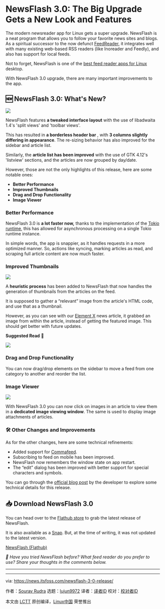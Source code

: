 [#]: subject: "NewsFlash 3.0: The Big Upgrade Gets a New Look and Features"
[#]: via: "https://news.itsfoss.com/newsflash-3-0-release/"
[#]: author: "Sourav Rudra https://news.itsfoss.com/author/sourav/"
[#]: collector: "lujun9972/lctt-scripts-1693450080"
[#]: translator: "geekpi"
[#]: reviewer: " "
[#]: publisher: " "
[#]: url: " "

NewsFlash 3.0: The Big Upgrade Gets a New Look and Features
======
The modern newsreader app for Linux gets a super upgrade.
NewsFlash is a neat program that allows you to follow your favorite news sites and blogs. As a spiritual successor to the now defunct [FeedReader][1], it integrates well with many existing web-based RSS readers (like Inoreader and Feedly), and also has support for local feeds.

Not to forget, NewsFlash is one of the [best feed reader apps for Linux][2] desktop.

With NewsFlash 3.0 upgrade, there are many important improvements to the app.

## 🆕 NewsFlash 3.0: What's New?

![][3]

NewsFlash features **a tweaked interface layout** with the use of libadwaita 1.4's 'split views' and 'toolbar views'.

This has resulted in **a borderless header bar** , with **3 columns slightly differing in appearance**. The re-sizing behavior has also improved for the sidebar and article list.

Similarly, the **article list has been improved** with the use of GTK 4.12's 'listview' sections, and the articles are now grouped by day/date.

However, those are not the only highlights of this release, here are some notable ones:

  * **Better Performance**
  * **Improved Thumbnails**
  * **Drag and Drop Functionality**
  * **Image Viewer**



### Better Performance

NewsFlash 3.0 is **a lot faster now,** thanks to the implementation of the [Tokio runtime][4], this has allowed for asynchronous processing on a single Tokio runtime instance.

In simple words, the app is snappier, as it handles requests in a more optimized manner. So, actions like syncing, marking articles as read, and scraping full article content are now much faster.

### Improved Thumbnails

![][5]

A **heuristic process** has been added to NewsFlash that now handles the generation of thumbnails from the articles on the feed.

It is supposed to gather a “relevant” image from the article's HTML code, and use that as a thumbnail.

However, as you can see with our [Element X][6] news article, it grabbed an image from within the article, instead of getting the featured image. This should get better with future updates.

**Suggested Read** 📖

![][7]

### Drag and Drop Functionality

You can now drag/drop elements on the sidebar to move a feed from one category to another and reorder the list.

### Image Viewer

![][8]

With NewsFlash 3.0 you can now click on images in an article to view them in a **dedicated image viewing window**. The same is used to display image attachments of articles.

### 🛠️ Other Changes and Improvements

As for the other changes, here are some technical refinements:

  * Added support for [Commafeed][9].
  * Subscribing to feed on mobile has been improved.
  * NewsFlash now remembers the window state on app restart.
  * The “edit” dialog has been improved with better support for special characters and symbols.



You can go through the [official blog post][10] by the developer to explore some technical details for this release.

## 📥 Download NewsFlash 3.0

You can head over to the [Flathub store][11] to grab the latest release of NewsFlash.

It is also available as a [Snap][12]. But, at the time of writing, it was not updated to the latest version.

[NewsFlash (Flathub)][11]

_💬 Have you tried NewsFlash before? What feed reader do you prefer to use? Share your thoughts in the comments below._

* * *

--------------------------------------------------------------------------------

via: https://news.itsfoss.com/newsflash-3-0-release/

作者：[Sourav Rudra][a]
选题：[lujun9972][b]
译者：[译者ID](https://github.com/译者ID)
校对：[校对者ID](https://github.com/校对者ID)

本文由 [LCTT](https://github.com/LCTT/TranslateProject) 原创编译，[Linux中国](https://linux.cn/) 荣誉推出

[a]: https://news.itsfoss.com/author/sourav/
[b]: https://github.com/lujun9972
[1]: https://github.com/jangernert/FeedReader
[2]: https://itsfoss.com/feed-reader-apps-linux/
[3]: https://news.itsfoss.com/content/images/2023/09/NewsFlash_3.0_1.jpg
[4]: https://tokio.rs/tokio/tutorial
[5]: https://news.itsfoss.com/content/images/2023/09/NewsFlash_3.0_2.jpg
[6]: https://news.itsfoss.com/element-x-matrix-2/
[7]: https://itsfoss.com/content/images/size/w256h256/2022/12/android-chrome-192x192.png
[8]: https://news.itsfoss.com/content/images/2023/09/NewsFlash_3.0_3.jpg
[9]: https://www.commafeed.com/
[10]: https://blogs.gnome.org/jangernert/2023/09/22/newsflash-3-0/
[11]: https://flathub.org/apps/io.gitlab.news_flash.NewsFlash
[12]: https://snapcraft.io/newsflash
